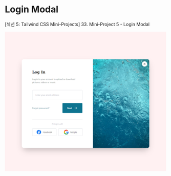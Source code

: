 # Login Modal

[섹션 5: Tailwind CSS Mini-Projects] 33. Mini-Project 5 - Login Modal

![Alt text](images/login-modal.png)
